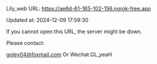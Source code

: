 Lily_web URL: https://ae6d-61-165-102-156.ngrok-free.app

Updated at: 2024-12-09 17:59:30

If you cannot open this URL, the server might be down.

Please contact: 

goley04@foxmail.com Or Wechat:GL_yeaH